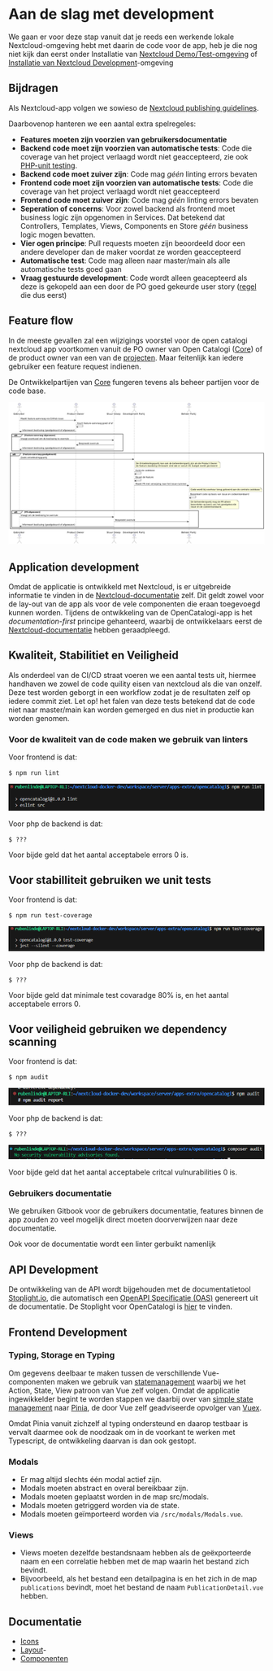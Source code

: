 # Aan de slag met development

We gaan er voor deze stap vanuit dat je reeds een werkende lokale Nextcloud-omgeving hebt met daarin de code voor de app, heb je die nog niet kijk dan eerst onder Installatie van [Nextcloud Demo/Test-omgeving](installatie-van-nextcloud-demo-test-omgeving.md) of[ Installatie van Nextcloud Development](../installatie/instructies.md)-omgeving

## Bijdragen

Als Nextcloud-app volgen we sowieso de [Nextcloud publishing guidelines](https://docs.nextcloud.com/server/19/developer\_manual/app/publishing.html#app-guidelines).

Daarbovenop hanteren we een aantal extra spelregeles:

* **Features moeten zijn voorzien van gebruikersdocumentatie**
* **Backend code moet zijn voorzien van automatische tests**: Code die coverage van het project verlaagd wordt niet geaccepteerd, zie ook [PHP-unit testing](https://docs.nextcloud.com/server/latest/developer\_manual/server/unit-testing.html).
* **Backend code moet zuiver zijn**: Code mag _géén_ linting errors bevaten
* **Frontend code moet zijn voorzien van automatische tests**: Code die coverage van het project verlaagd wordt niet geaccepteerd
* **Frontend code moet zuiver zijn**: Code mag _géén_ linting errors bevaten
* **Seperation of concerns**: Voor zowel backend als frontend moet business logic zijn opgenomen in Services. Dat betekend dat Controllers, Templates, Views, Components en Store _géén_ business logic mogen bevatten.
* **Vier ogen principe**: Pull requests moeten zijn beoordeeld door een andere developer dan de maker voordat ze worden geaccepteerd
* **Automatische test**: Code mag alleen naar master/main als alle automatische tests goed gaan
* **Vraag gestuurde development**: Code wordt alleen geacepteerd als deze is gekopeld aan een door de PO goed gekeurde user story ([regel](https://github.com/OpenCatalogi/.github/issues/new/choose) die dus eerst)

## Feature flow
In de meeste gevallen zal een wijzigings voorstel voor de open catalogi nextcloud app voortkomen vanuit de PO owner van Open Catalogi ([Core](https://documentatie.opencatalogi.nl/Docs/Projecten/)) of de product owner van een van de [projecten](https://documentatie.opencatalogi.nl/Docs/Projecten/). Maar feitenlijk kan iedere gebruiker een feature request indienen.

De Ontwikkelpartijen van [Core](https://documentatie.opencatalogi.nl/Docs/Projecten/) fungeren tevens als beheer partijen voor de code base.

![alt text](feature_flow.png)

## Application development

Omdat de applicatie is ontwikkeld met Nextcloud, is er uitgebreide informatie te vinden in de [Nextcloud-documentatie](https://docs.nextcloud.com/server/latest/developer\_manual/index.html) zelf. Dit geldt zowel voor de lay-out van de app als voor de vele componenten die eraan toegevoegd kunnen worden. Tijdens de ontwikkeling van de OpenCatalogi-app is het _documentation-first_ principe gehanteerd, waarbij de ontwikkelaars eerst de [ Nextcloud-documentatie](https://docs.nextcloud.com/server/latest/developer\_manual/index.html) hebben geraadpleegd.

## Kwaliteit, Stabilitiet en Veiligheid
Als onderdeel van de CI/CD straat voeren we een aantal tests uit, hiermee handhaven we zowel de code quility eisen van nextcloud als die van onzelf. Deze test worden geborgt in een workflow zodat je de resultaten zelf op iedere commit ziet. Let op! het falen van deze tests betekend dat de code niet naar master/main kan worden gemerged en dus niet in productie kan worden genomen. 

### Voor de kwaliteit van de code maken we gebruik van linters
Voor frontend is dat:

```cli
$ npm run lint
```

![alt text](npm_lint.png)

Voor php de backend is dat:

```cli
$ ???
```

Voor bijde geld dat het aantal acceptabele errors 0 is.

## Voor stabilliteit gebruiken we unit tests
Voor frontend is dat:

```cli
$ npm run test-coverage
```
![alt text](npm_test.png)

Voor php de backend is dat:

```cli
$ ???
```

Voor bijde geld dat minimale test covaradge 80% is, en het aantal acceptabele errors 0.


## Voor veiligheid gebruiken we dependency scanning
Voor frontend is dat:

```cli
$ npm audit
```

![alt text](npm_audit.png)

Voor php de backend is dat:

```cli
$ ???
```
![alt text](composer_audit.png)

Voor bijde geld dat het aantal acceptabele critcal vulnurabilities 0 is.


### Gebruikers documentatie

We gebruiken Gitbook voor de gebruikers documentatie, features binnen de app zouden zo veel mogelijk direct moeten doorverwijzen naar deze documentatie.

Ook voor de documentatie wordt een linter gerbuikt namenlijk 

## API Development

De ontwikkeling van de API wordt bijgehouden met de documentatietool [Stoplight.io](https://stoplight.io/), die automatisch een [OpenAPI Specificatie (OAS)](https://www.noraonline.nl/wiki/FS:Openapi-specification#:~:text=Een%20OpenAPI%20Specification%20(OAS)%20beschrijft,er%20achter%20de%20API%20schuilgaat.) genereert uit de documentatie. De Stoplight voor OpenCatalogi is [hier](https://conduction.stoplight.io/docs/open-catalogi/6yuj08rgf7w44-open-catalogi-api) te vinden.

## Frontend Development

### Typing, Storage en Typing

Om gegevens deelbaar te maken tussen de verschillende Vue-componenten maken we gebruik van [statemanagement](https://vuejs.org/guide/scaling-up/state-management) waarbij we het Action, State, View patroon van Vue zelf volgen. Omdat de applicatie ingewikkelder begint te worden stappen we daarbij over van [simple state management](https://vuejs.org/guide/scaling-up/state-management#simple-state-management-with-reactivity-api) naar [Pinia](https://pinia.vuejs.org/), de door Vue zelf geadviseerde opvolger van [Vuex](https://vuejs.org/guide/scaling-up/state-management#pinia).

Omdat Pinia vanuit zichzelf al typing ondersteund en daarop testbaar is vervalt daarmee ook de noodzaak om in de voorkant te werken met Typescript, de ontwikkeling daarvan is dan ook gestopt.

### Modals

* Er mag altijd slechts één modal actief zijn.
* Modals moeten abstract en overal bereikbaar zijn.
* Modals moeten geplaatst worden in de map src/modals.
* Modals moeten getriggerd worden via de state.
* Modals moeten geïmporteerd worden via `/src/modals/Modals.vue`.


### Views

* Views moeten dezelfde bestandsnaam hebben als de geëxporteerde naam en een correlatie hebben met de map waarin het bestand zich bevindt.
* Bijvoorbeeld, als het bestand een detailpagina is en het zich in de map `publications` bevindt, moet het bestand de naam `PublicationDetail.vue` hebben.

## Documentatie
- [Icons](https://pictogrammers.com/library/mdi/)
- [Layout](https://docs.nextcloud.com/server/latest/developer_manual/design/layout.html)-
- [Componenten](https://nextcloud-vue-components.netlify.app/)